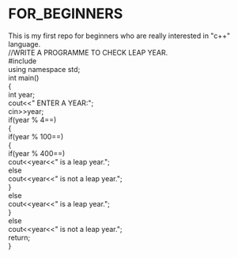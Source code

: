 # FOR_BEGINNERS
This is my first repo for beginners who are really interested in "c++" language.
<br>
//WRITE A PROGRAMME TO CHECK LEAP YEAR.
<br>
#include<iostream>
<br>
using namespace std;
<br>
int main()
<br>
{
<br>
int year;
<br>
cout<<" ENTER A YEAR:";
<br>
cin>>year;
<br>
if(year % 4==)
<br>
{
<br>
if(year % 100==)
<br>
{
<br>
if(year % 400==)
<br>
cout<<year<<" is a leap year.";
<br>
else
<br>
cout<<year<<" is not a leap year.";
<br>
}
<br>
else
<br>
cout<<year<<" is a leap year.";
<br>
}
<br>
else
<br>
cout<<year<<" is not a leap year.";
<br>
return;
<br>
}
